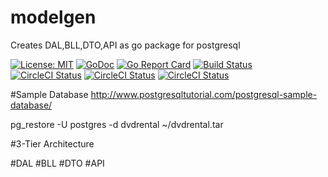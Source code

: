 # modelgen
Creates DAL,BLL,DTO,API as go package for postgresql

[![License: MIT](https://img.shields.io/badge/License-MIT-ff69b4.svg)](https://opensource.org/licenses/MIT)
[![GoDoc](https://godoc.org/github.com/tarekbadrshalaan/modelgen?status.svg)](https://godoc.org/github.com/tarekbadrshalaan/modelgen)
[![Go Report Card](https://goreportcard.com/badge/github.com/tarekbadrshalaan/modelgen)](https://goreportcard.com/report/github.com/tarekbadrshalaan/modelgen)
[![Build Status](https://travis-ci.org/tarekbadrshalaan/modelgen.svg?branch=master)](https://travis-ci.org/tarekbadrshalaan/modelgen)
[![CircleCI Status](https://circleci.com/gh/tarekbadrshalaan/modelgen.svg?style=shield)](https://circleci.com/gh/tarekbadrshalaan/modelgen)
[![CircleCI Status](https://img.shields.io/github/tag-date/tarekbadrshalaan/modelgen.svg)](https://github.com/tarekbadrshalaan/modelgen/tags)
[![CircleCI Status](https://img.shields.io/github/release/tarekbadrshalaan/modelgen.svg)](https://github.com/tarekbadrshalaan/modelgen/releases)

#Sample Database
http://www.postgresqltutorial.com/postgresql-sample-database/

pg_restore -U postgres -d dvdrental ~/dvdrental.tar

#3-Tier Architecture

#DAL
#BLL
#DTO
#API 

